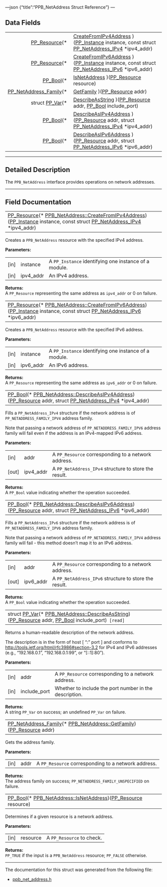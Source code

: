 —json {“title”:“PPB\_NetAddress Struct Reference”} —

Data Fields
-----------

<table><tbody><tr class="odd"><td style="text-align: right;"><a href="/docs/native-client/pepper_beta/c/group___typedefs#gafdc3895ee80f4750d0d95ae1b677e9b7" class="el">PP_Resource</a>(* </td><td><a href="/docs/native-client/pepper_beta/c/struct_p_p_b___net_address__1__0#a82fab17541bec1817622932f102afdf9" class="el">CreateFromIPv4Address</a> )(<a href="/docs/native-client/pepper_beta/c/group___typedefs#ga89b662403e6a687bb914b80114c0d19d" class="el">PP_Instance</a> instance, const struct <a href="/docs/native-client/pepper_beta/c/struct_p_p___net_address___i_pv4/" class="el">PP_NetAddress_IPv4</a> *ipv4_addr)</td></tr><tr class="even"><td style="text-align: right;"><a href="/docs/native-client/pepper_beta/c/group___typedefs#gafdc3895ee80f4750d0d95ae1b677e9b7" class="el">PP_Resource</a>(* </td><td><a href="/docs/native-client/pepper_beta/c/struct_p_p_b___net_address__1__0#a7531096a8ddbda89e83b1b57958337df" class="el">CreateFromIPv6Address</a> )(<a href="/docs/native-client/pepper_beta/c/group___typedefs#ga89b662403e6a687bb914b80114c0d19d" class="el">PP_Instance</a> instance, const struct <a href="/docs/native-client/pepper_beta/c/struct_p_p___net_address___i_pv6/" class="el">PP_NetAddress_IPv6</a> *ipv6_addr)</td></tr><tr class="odd"><td style="text-align: right;"><a href="/docs/native-client/pepper_beta/c/group___enums#ga4f272d99be14aacafe08dfd4ef830918" class="el">PP_Bool</a>(* </td><td><a href="/docs/native-client/pepper_beta/c/struct_p_p_b___net_address__1__0#a13f63cdfe4ee93b2539f73ec23739422" class="el">IsNetAddress</a> )(<a href="/docs/native-client/pepper_beta/c/group___typedefs#gafdc3895ee80f4750d0d95ae1b677e9b7" class="el">PP_Resource</a> resource)</td></tr><tr class="even"><td style="text-align: right;"><a href="/docs/native-client/pepper_beta/c/group___enums#ga43636bcadf9aa312a4c345d210ae6c55" class="el">PP_NetAddress_Family</a>(* </td><td><a href="/docs/native-client/pepper_beta/c/struct_p_p_b___net_address__1__0#a139a1f09d00f0dcfce2eaad70af24124" class="el">GetFamily</a> )(<a href="/docs/native-client/pepper_beta/c/group___typedefs#gafdc3895ee80f4750d0d95ae1b677e9b7" class="el">PP_Resource</a> addr)</td></tr><tr class="odd"><td style="text-align: right;">struct <a href="/docs/native-client/pepper_beta/c/struct_p_p___var/" class="el">PP_Var</a>(* </td><td><a href="/docs/native-client/pepper_beta/c/struct_p_p_b___net_address__1__0#a7552e536b89cc3aa4415f41a5c7ee7ee" class="el">DescribeAsString</a> )(<a href="/docs/native-client/pepper_beta/c/group___typedefs#gafdc3895ee80f4750d0d95ae1b677e9b7" class="el">PP_Resource</a> addr, <a href="/docs/native-client/pepper_beta/c/group___enums#ga4f272d99be14aacafe08dfd4ef830918" class="el">PP_Bool</a> include_port)</td></tr><tr class="even"><td style="text-align: right;"><a href="/docs/native-client/pepper_beta/c/group___enums#ga4f272d99be14aacafe08dfd4ef830918" class="el">PP_Bool</a>(* </td><td><a href="/docs/native-client/pepper_beta/c/struct_p_p_b___net_address__1__0#af04c1b08407b0db414d796d2c733f0c0" class="el">DescribeAsIPv4Address</a> )(<a href="/docs/native-client/pepper_beta/c/group___typedefs#gafdc3895ee80f4750d0d95ae1b677e9b7" class="el">PP_Resource</a> addr, struct <a href="/docs/native-client/pepper_beta/c/struct_p_p___net_address___i_pv4/" class="el">PP_NetAddress_IPv4</a> *ipv4_addr)</td></tr><tr class="odd"><td style="text-align: right;"><a href="/docs/native-client/pepper_beta/c/group___enums#ga4f272d99be14aacafe08dfd4ef830918" class="el">PP_Bool</a>(* </td><td><a href="/docs/native-client/pepper_beta/c/struct_p_p_b___net_address__1__0#a613670dcb447c3c32c2b39c8faa14b88" class="el">DescribeAsIPv6Address</a> )(<a href="/docs/native-client/pepper_beta/c/group___typedefs#gafdc3895ee80f4750d0d95ae1b677e9b7" class="el">PP_Resource</a> addr, struct <a href="/docs/native-client/pepper_beta/c/struct_p_p___net_address___i_pv6/" class="el">PP_NetAddress_IPv6</a> *ipv6_addr)</td></tr></tbody></table>

------------------------------------------------------------------------

<span id="details" class="anchor" style="margin: 0;"></span>

Detailed Description
--------------------

The `PPB_NetAddress` interface provides operations on network addresses.

------------------------------------------------------------------------

Field Documentation
-------------------

<span id="a82fab17541bec1817622932f102afdf9" class="anchor" style="margin: 0;"></span>

<table><tbody><tr class="odd"><td><a href="/docs/native-client/pepper_beta/c/group___typedefs#gafdc3895ee80f4750d0d95ae1b677e9b7" class="el">PP_Resource</a>(* <a href="/docs/native-client/pepper_beta/c/struct_p_p_b___net_address__1__0#a82fab17541bec1817622932f102afdf9" class="el">PPB_NetAddress::CreateFromIPv4Address</a>)(<a href="/docs/native-client/pepper_beta/c/group___typedefs#ga89b662403e6a687bb914b80114c0d19d" class="el">PP_Instance</a> instance, const struct <a href="/docs/native-client/pepper_beta/c/struct_p_p___net_address___i_pv4/" class="el">PP_NetAddress_IPv4</a> *ipv4_addr)</td></tr></tbody></table>

Creates a `PPB_NetAddress` resource with the specified IPv4 address.

**Parameters:**  

<table><tbody><tr class="odd"><td>[in]</td><td>instance</td><td>A <code>PP_Instance</code> identifying one instance of a module.</td></tr><tr class="even"><td>[in]</td><td>ipv4_addr</td><td>An IPv4 address.</td></tr></tbody></table>

**Returns:**  
A `PP_Resource` representing the same address as `ipv4_addr` or 0 on failure.

<span id="a7531096a8ddbda89e83b1b57958337df" class="anchor" style="margin: 0;"></span>

<table><tbody><tr class="odd"><td><a href="/docs/native-client/pepper_beta/c/group___typedefs#gafdc3895ee80f4750d0d95ae1b677e9b7" class="el">PP_Resource</a>(* <a href="/docs/native-client/pepper_beta/c/struct_p_p_b___net_address__1__0#a7531096a8ddbda89e83b1b57958337df" class="el">PPB_NetAddress::CreateFromIPv6Address</a>)(<a href="/docs/native-client/pepper_beta/c/group___typedefs#ga89b662403e6a687bb914b80114c0d19d" class="el">PP_Instance</a> instance, const struct <a href="/docs/native-client/pepper_beta/c/struct_p_p___net_address___i_pv6/" class="el">PP_NetAddress_IPv6</a> *ipv6_addr)</td></tr></tbody></table>

Creates a `PPB_NetAddress` resource with the specified IPv6 address.

**Parameters:**  

<table><tbody><tr class="odd"><td>[in]</td><td>instance</td><td>A <code>PP_Instance</code> identifying one instance of a module.</td></tr><tr class="even"><td>[in]</td><td>ipv6_addr</td><td>An IPv6 address.</td></tr></tbody></table>

**Returns:**  
A `PP_Resource` representing the same address as `ipv6_addr` or 0 on failure.

<span id="af04c1b08407b0db414d796d2c733f0c0" class="anchor" style="margin: 0;"></span>

<table><tbody><tr class="odd"><td><a href="/docs/native-client/pepper_beta/c/group___enums#ga4f272d99be14aacafe08dfd4ef830918" class="el">PP_Bool</a>(* <a href="/docs/native-client/pepper_beta/c/struct_p_p_b___net_address__1__0#af04c1b08407b0db414d796d2c733f0c0" class="el">PPB_NetAddress::DescribeAsIPv4Address</a>)(<a href="/docs/native-client/pepper_beta/c/group___typedefs#gafdc3895ee80f4750d0d95ae1b677e9b7" class="el">PP_Resource</a> addr, struct <a href="/docs/native-client/pepper_beta/c/struct_p_p___net_address___i_pv4/" class="el">PP_NetAddress_IPv4</a> *ipv4_addr)</td></tr></tbody></table>

Fills a `PP_NetAddress_IPv4` structure if the network address is of `PP_NETADDRESS_FAMILY_IPV4` address family.

Note that passing a network address of `PP_NETADDRESS_FAMILY_IPV6` address family will fail even if the address is an IPv4-mapped IPv6 address.

**Parameters:**  

<table><tbody><tr class="odd"><td>[in]</td><td>addr</td><td>A <code>PP_Resource</code> corresponding to a network address.</td></tr><tr class="even"><td>[out]</td><td>ipv4_addr</td><td>A <code>PP_NetAddress_IPv4</code> structure to store the result.</td></tr></tbody></table>

**Returns:**  
A `PP_Bool` value indicating whether the operation succeeded.

<span id="a613670dcb447c3c32c2b39c8faa14b88" class="anchor" style="margin: 0;"></span>

<table><tbody><tr class="odd"><td><a href="/docs/native-client/pepper_beta/c/group___enums#ga4f272d99be14aacafe08dfd4ef830918" class="el">PP_Bool</a>(* <a href="/docs/native-client/pepper_beta/c/struct_p_p_b___net_address__1__0#a613670dcb447c3c32c2b39c8faa14b88" class="el">PPB_NetAddress::DescribeAsIPv6Address</a>)(<a href="/docs/native-client/pepper_beta/c/group___typedefs#gafdc3895ee80f4750d0d95ae1b677e9b7" class="el">PP_Resource</a> addr, struct <a href="/docs/native-client/pepper_beta/c/struct_p_p___net_address___i_pv6/" class="el">PP_NetAddress_IPv6</a> *ipv6_addr)</td></tr></tbody></table>

Fills a `PP_NetAddress_IPv6` structure if the network address is of `PP_NETADDRESS_FAMILY_IPV6` address family.

Note that passing a network address of `PP_NETADDRESS_FAMILY_IPV4` address family will fail - this method doesn’t map it to an IPv6 address.

**Parameters:**  

<table><tbody><tr class="odd"><td>[in]</td><td>addr</td><td>A <code>PP_Resource</code> corresponding to a network address.</td></tr><tr class="even"><td>[out]</td><td>ipv6_addr</td><td>A <code>PP_NetAddress_IPv6</code> structure to store the result.</td></tr></tbody></table>

**Returns:**  
A `PP_Bool` value indicating whether the operation succeeded.

<span id="a7552e536b89cc3aa4415f41a5c7ee7ee" class="anchor" style="margin: 0;"></span>

<table><tbody><tr class="odd"><td>struct <a href="/docs/native-client/pepper_beta/c/struct_p_p___var/" class="el">PP_Var</a>(* <a href="/docs/native-client/pepper_beta/c/struct_p_p_b___net_address__1__0#a7552e536b89cc3aa4415f41a5c7ee7ee" class="el">PPB_NetAddress::DescribeAsString</a>)(<a href="/docs/native-client/pepper_beta/c/group___typedefs#gafdc3895ee80f4750d0d95ae1b677e9b7" class="el">PP_Resource</a> addr, <a href="/docs/native-client/pepper_beta/c/group___enums#ga4f272d99be14aacafe08dfd4ef830918" class="el">PP_Bool</a> include_port)<code> [read]</code></td></tr></tbody></table>

Returns a human-readable description of the network address.

The description is in the form of host \[ “:” port \] and conforms to <a href="http://tools.ietf.org/html/rfc3986#section-3.2" class="uri">http://tools.ietf.org/html/rfc3986#section-3.2</a> for IPv4 and IPv6 addresses (e.g., “192.168.0.1”, “192.168.0.1:99”, or “\[::1\]:80”).

**Parameters:**  

<table><tbody><tr class="odd"><td>[in]</td><td>addr</td><td>A <code>PP_Resource</code> corresponding to a network address.</td></tr><tr class="even"><td>[in]</td><td>include_port</td><td>Whether to include the port number in the description.</td></tr></tbody></table>

**Returns:**  
A string `PP_Var` on success; an undefined `PP_Var` on failure.

<span id="a139a1f09d00f0dcfce2eaad70af24124" class="anchor" style="margin: 0;"></span>

<table><tbody><tr class="odd"><td><a href="/docs/native-client/pepper_beta/c/group___enums#ga43636bcadf9aa312a4c345d210ae6c55" class="el">PP_NetAddress_Family</a>(* <a href="/docs/native-client/pepper_beta/c/struct_p_p_b___net_address__1__0#a139a1f09d00f0dcfce2eaad70af24124" class="el">PPB_NetAddress::GetFamily</a>)(<a href="/docs/native-client/pepper_beta/c/group___typedefs#gafdc3895ee80f4750d0d95ae1b677e9b7" class="el">PP_Resource</a> addr)</td></tr></tbody></table>

Gets the address family.

**Parameters:**  

<table><tbody><tr class="odd"><td>[in]</td><td>addr</td><td>A <code>PP_Resource</code> corresponding to a network address.</td></tr></tbody></table>

**Returns:**  
The address family on success; `PP_NETADDRESS_FAMILY_UNSPECIFIED` on failure.

<span id="a13f63cdfe4ee93b2539f73ec23739422" class="anchor" style="margin: 0;"></span>

<table><tbody><tr class="odd"><td><a href="/docs/native-client/pepper_beta/c/group___enums#ga4f272d99be14aacafe08dfd4ef830918" class="el">PP_Bool</a>(* <a href="/docs/native-client/pepper_beta/c/struct_p_p_b___net_address__1__0#a13f63cdfe4ee93b2539f73ec23739422" class="el">PPB_NetAddress::IsNetAddress</a>)(<a href="/docs/native-client/pepper_beta/c/group___typedefs#gafdc3895ee80f4750d0d95ae1b677e9b7" class="el">PP_Resource</a> resource)</td></tr></tbody></table>

Determines if a given resource is a network address.

**Parameters:**  

<table><tbody><tr class="odd"><td>[in]</td><td>resource</td><td>A <code>PP_Resource</code> to check.</td></tr></tbody></table>

**Returns:**  
`PP_TRUE` if the input is a `PPB_NetAddress` resource; `PP_FALSE` otherwise.

------------------------------------------------------------------------

The documentation for this struct was generated from the following file:

-   <a href="/docs/native-client/pepper_beta/c/ppb__net__address_8h/" class="el">ppb_net_address.h</a>
